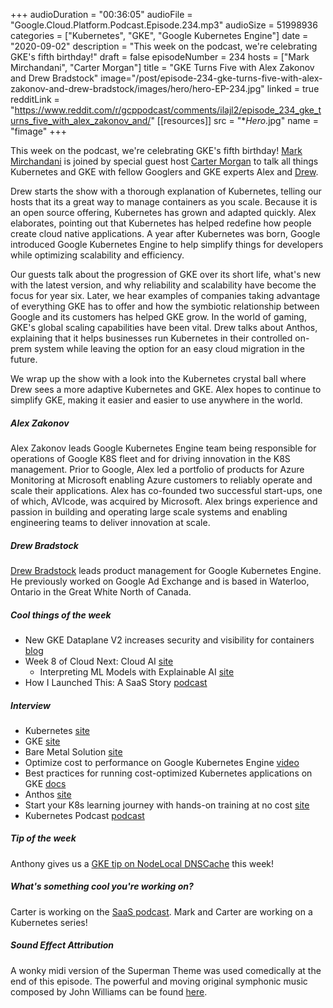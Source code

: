 +++
audioDuration = "00:36:05"
audioFile = "Google.Cloud.Platform.Podcast.Episode.234.mp3"
audioSize = 51998936
categories = ["Kubernetes", "GKE", "Google Kubernetes Engine"]
date = "2020-09-02"
description = "This week on the podcast, we're celebrating GKE's fifth birthday!"
draft = false
episodeNumber = 234
hosts = ["Mark Mirchandani", "Carter Morgan"]
title = "GKE Turns Five with Alex Zakonov and Drew Bradstock"
image="/post/episode-234-gke-turns-five-with-alex-zakonov-and-drew-bradstock/images/hero/hero-EP-234.jpg"
linked = true
redditLink = "https://www.reddit.com/r/gcppodcast/comments/ilajl2/episode_234_gke_turns_five_with_alex_zakonov_and/"
[[resources]]
  src = "**Hero*.jpg"
  name = "fimage"
+++

This week on the podcast, we're celebrating GKE's fifth birthday! [Mark Mirchandani](https://twitter.com/markmirch) is joined by special guest host [Carter Morgan](https://twitter.com/carterthecomic) to talk all things Kubernetes and GKE with fellow Googlers and GKE experts Alex and [Drew](https://twitter.com/dbradstock). 

Drew starts the show with a thorough explanation of Kubernetes, telling our hosts that its a great way to manage containers as you scale. Because it is an open source offering, Kubernetes has grown and adapted quickly. Alex elaborates, pointing out that Kubernetes has helped redefine how people create cloud native applications. A year after Kubernetes was born, Google introduced Google Kubernetes Engine to help simplify things for developers while optimizing scalability and efficiency. 

Our guests talk about the progression of GKE over its short life, what's new with the latest version, and why reliability and scalability have become the focus for year six. Later, we hear examples of companies taking advantage of everything GKE has to offer and how the symbiotic relationship between Google and its customers has helped GKE grow. In the world of gaming, GKE's global scaling capabilities have been vital. Drew talks about Anthos, explaining that it helps businesses run Kubernetes in their controlled on-prem system while leaving the option for an easy cloud migration in the future.

We wrap up the show with a look into the Kubernetes crystal ball where Drew sees a more adaptive Kubernetes and GKE. Alex hopes to continue to simplify GKE, making it easier and easier to use anywhere in the world.

##### Alex Zakonov

Alex Zakonov leads Google Kubernetes Engine team being responsible for operations of Google K8S fleet and for driving innovation in the K8S management. Prior to Google, Alex led a portfolio of products for Azure Monitoring at Microsoft enabling Azure customers to reliably operate and scale their applications. Alex has co-founded two successful start-ups, one of which, AVIcode, was acquired by Microsoft. Alex brings experience and passion in building and operating large scale systems and enabling engineering teams to deliver innovation at scale.

##### Drew Bradstock

[Drew Bradstock](https://twitter.com/dbradstock) leads product management for Google Kubernetes Engine.  He previously worked on Google Ad Exchange and is based in Waterloo, Ontario in the Great White North of Canada.

##### Cool things of the week

* New GKE Dataplane V2 increases security and visibility for containers [blog](https://cloud.google.com/blog/products/containers-kubernetes/bringing-ebpf-and-cilium-to-google-kubernetes-engine)
* Week 8 of Cloud Next: Cloud AI [site](https://cloud.withgoogle.com/next/sf/sessions#cloud-ai)
     * Interpreting ML Models with Explainable AI [site](https://cloud.withgoogle.com/next/sf/sessions?session=AI218&gate=true#cloud-ai)
* How I Launched This: A SaaS Story [podcast](https://bit.ly/howilaunchedthis)

##### Interview

* Kubernetes [site](https://kubernetes.io)
* GKE [site](https://cloud.google.com/kubernetes-engine)
* Bare Metal Solution [site](https://cloud.google.com/bare-metal)
* Optimize cost to performance on Google Kubernetes Engine [video](https://www.youtube.com/watch?v=ry7XfEHivgE)
* Best practices for running cost-optimized Kubernetes applications on GKE [docs](https://cloud.google.com/solutions/best-practices-for-running-cost-effective-kubernetes-applications-on-gke)
* Anthos [site](https://cloud.google.com/anthos)
* Start your K8s learning journey with hands-on training at no cost [site](https://inthecloud.withgoogle.com/kubernetes-training-offer/register.html)
* Kubernetes Podcast [podcast](https://kubernetespodcast.com)

##### Tip of the week

Anthony gives us a [GKE tip on NodeLocal DNSCache](https://cloud.google.com/kubernetes-engine/docs/how-to/nodelocal-dns-cache) this week!

##### What's something cool you're working on?

Carter is working on the [SaaS podcast](https://bit.ly/howilaunchedthis).
Mark and Carter are working on a Kubernetes series!

##### Sound Effect Attribution

A wonky midi version of the Superman Theme was used comedically at the end of this episode. The powerful and moving original symphonic music composed by John Williams can be found [here](https://en.wikipedia.org/wiki/Superman_\(1978_film\)).
